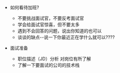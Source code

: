 - 如何看待加班?  
  - 不要挑战面试官，不要反考面试官  
  - 学会给面试官惊喜，但不要太多  
  - 遇到不会回答的问题，说出你知道的也可以  
  - 谈谈的缺点--说一下你最近正在学什么就可以????  

- 面试准备
  - 职位描述（JD）分析 对岗位有所了解
  - 了解一下要面试的公司的技术栈

